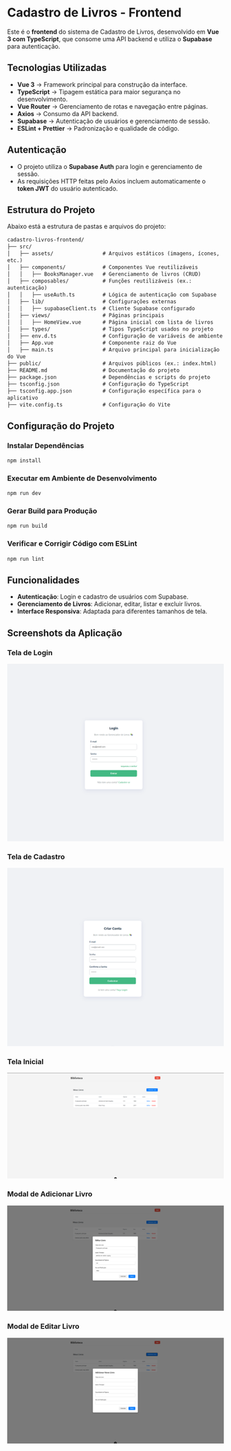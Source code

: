 # Cadastro de Livros - Frontend

Este é o **frontend** do sistema de Cadastro de Livros, desenvolvido em **Vue 3 com TypeScript**, que consome uma API backend e utiliza o **Supabase** para autenticação.

## Tecnologias Utilizadas

- **Vue 3** → Framework principal para construção da interface.
- **TypeScript** → Tipagem estática para maior segurança no desenvolvimento.
- **Vue Router** → Gerenciamento de rotas e navegação entre páginas.
- **Axios** → Consumo da API backend.
- **Supabase** → Autenticação de usuários e gerenciamento de sessão.
- **ESLint + Prettier** → Padronização e qualidade de código.

## Autenticação

- O projeto utiliza o **Supabase Auth** para login e gerenciamento de sessão.
- As requisições HTTP feitas pelo Axios incluem automaticamente o **token JWT** do usuário autenticado.

## Estrutura do Projeto

Abaixo está a estrutura de pastas e arquivos do projeto:

```
cadastro-livros-frontend/
├── src/
│   ├── assets/                # Arquivos estáticos (imagens, ícones, etc.)
│   ├── components/            # Componentes Vue reutilizáveis
│   │   ├── BooksManager.vue   # Gerenciamento de livros (CRUD)
│   ├── composables/           # Funções reutilizáveis (ex.: autenticação)
│   │   ├── useAuth.ts         # Lógica de autenticação com Supabase
│   ├── lib/                   # Configurações externas
│   │   ├── supabaseClient.ts  # Cliente Supabase configurado
│   ├── views/                 # Páginas principais
│   │   ├── HomeView.vue       # Página inicial com lista de livros
│   ├── types/                 # Tipos TypeScript usados no projeto
│   ├── env.d.ts               # Configuração de variáveis de ambiente
│   ├── App.vue                # Componente raiz do Vue
│   ├── main.ts                # Arquivo principal para inicialização do Vue
├── public/                    # Arquivos públicos (ex.: index.html)
├── README.md                  # Documentação do projeto
├── package.json               # Dependências e scripts do projeto
├── tsconfig.json              # Configuração do TypeScript
├── tsconfig.app.json          # Configuração específica para o aplicativo
├── vite.config.ts             # Configuração do Vite
```

## Configuração do Projeto

### Instalar Dependências

```sh
npm install
```

### Executar em Ambiente de Desenvolvimento

```sh
npm run dev
```

### Gerar Build para Produção

```sh
npm run build
```

### Verificar e Corrigir Código com ESLint

```sh
npm run lint
```

## Funcionalidades

- **Autenticação**: Login e cadastro de usuários com Supabase.
- **Gerenciamento de Livros**: Adicionar, editar, listar e excluir livros.
- **Interface Responsiva**: Adaptada para diferentes tamanhos de tela.

## Screenshots da Aplicação

### Tela de Login

![Login](./src/assets/login.png)

### Tela de Cadastro

![Criar Conta](./src/assets/criar_conta.png)

### Tela Inicial

![Home](./src/assets/home.png)

### Modal de Adicionar Livro

![Criar Livro](./src/assets/editar_livro.png)

### Modal de Editar Livro

![Editar Livro](./src/assets/criar_livro.png)
